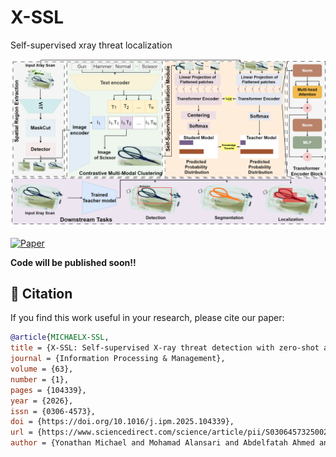 # X-SSL
Self-supervised xray threat localization


![alt text](https://github.com/yonathan-kiflom/X-SSL/blob/main/assets/Architecture.png)

[![Paper](https://img.shields.io/badge/Paper-arXiv%3A2501.12345-b31b1b.svg)]([https://arxiv.org/abs/2501.12345](https://www.sciencedirect.com/science/article/pii/S0306457325002808))


**Code will be published soon!!**

## 📄 Citation

If you find this work useful in your research, please cite our paper:

```bibtex
@article{MICHAELX-SSL,
title = {X-SSL: Self-supervised X-ray threat detection with zero-shot and multi-modal learning},
journal = {Information Processing & Management},
volume = {63},
number = {1},
pages = {104339},
year = {2026},
issn = {0306-4573},
doi = {https://doi.org/10.1016/j.ipm.2025.104339},
url = {https://www.sciencedirect.com/science/article/pii/S0306457325002808},
author = {Yonathan Michael and Mohamad Alansari and Abdelfatah Ahmed and Naoufel Werghi and Andreas Henschel}}
